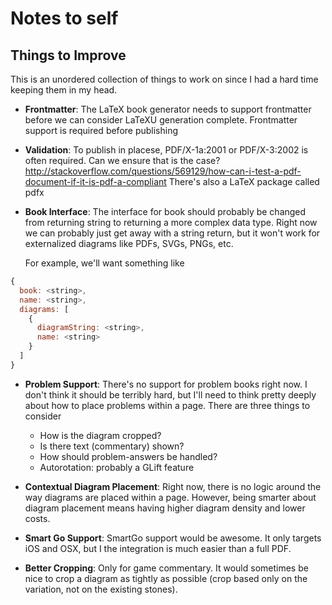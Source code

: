 # Notes to self

## Things to Improve

This is an unordered collection of things to work on since I had a hard time
keeping them in my head.

- __Frontmatter__: The LaTeX book generator needs to support frontmatter before
  we can consider LaTeXU generation complete. Frontmatter support is required
  before publishing

- __Validation__: To publish in placese, PDF/X-1a:2001 or PDF/X-3:2002 is often
  required. Can we ensure that is the case?
  http://stackoverflow.com/questions/569129/how-can-i-test-a-pdf-document-if-it-is-pdf-a-compliant
  There's also a LaTeX package called pdfx

- __Book Interface__: The interface for book should probably be changed from
  returning string to returning a more complex data type. Right now we can
  probably just get away with a string return, but it won't work for
  externalized diagrams like PDFs, SVGs, PNGs, etc.

  For example, we'll want something like

```javascript
{
  book: <string>,
  name: <string>,
  diagrams: [
    {
      diagramString: <string>,
      name: <string>
    }
  ]
}
```

- __Problem Support__: There's no support for problem books right now. I don't
  think it should be terribly hard, but I'll need to think pretty deeply about
  how to place problems within a page. There are three things to consider
  - How is the diagram cropped?
  - Is there text (commentary) shown?
  - How should problem-answers be handled?
  - Autorotation: probably a GLift feature

- __Contextual Diagram Placement__: Right now, there is no logic around the way
  diagrams are placed within a page. However, being smarter about diagram
  placement means having higher diagram density and lower costs.

- __Smart Go Support__: SmartGo support would be awesome. It only targets iOS
  and OSX, but I the integration is much easier than a full PDF.

- __Better Cropping__: Only for game commentary. It would sometimes be nice to
  crop a diagram as tightly as possible (crop based only on the variation, not
  on the existing stones).
